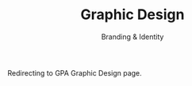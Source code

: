 ﻿---
layout: distill
title: Graphic Design
subtitle: Branding & Identity
description: 2016-2018 • 국제영재아카데미
logo: gpa-logo.png
img:
importance: 7
category: Gpa

redirect: https://aaron.kr/content/about/teaching/
---

Redirecting to GPA Graphic Design page.
